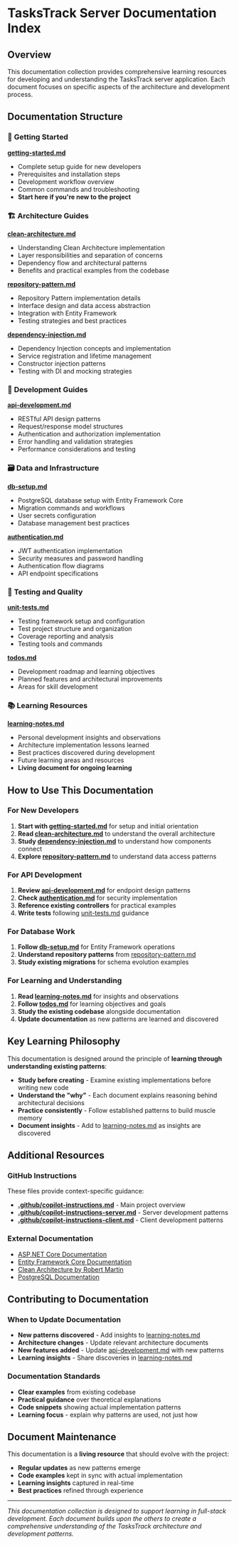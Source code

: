 # TasksTrack Server Documentation Index

## Overview

This documentation collection provides comprehensive learning resources for developing and understanding the TasksTrack server application. Each document focuses on specific aspects of the architecture and development process.

## Documentation Structure

### 🚀 **Getting Started**

**[getting-started.md](./getting-started.md)**
- Complete setup guide for new developers
- Prerequisites and installation steps
- Development workflow overview
- Common commands and troubleshooting
- **Start here if you're new to the project**

### 🏗️ **Architecture Guides**

**[clean-architecture.md](./clean-architecture.md)**
- Understanding Clean Architecture implementation
- Layer responsibilities and separation of concerns
- Dependency flow and architectural patterns
- Benefits and practical examples from the codebase

**[repository-pattern.md](./repository-pattern.md)**
- Repository Pattern implementation details
- Interface design and data access abstraction
- Integration with Entity Framework
- Testing strategies and best practices

**[dependency-injection.md](./dependency-injection.md)**
- Dependency Injection concepts and implementation
- Service registration and lifetime management
- Constructor injection patterns
- Testing with DI and mocking strategies

### 🔧 **Development Guides**

**[api-development.md](./api-development.md)**
- RESTful API design patterns
- Request/response model structures
- Authentication and authorization implementation
- Error handling and validation strategies
- Performance considerations and testing

### 🗃️ **Data and Infrastructure**

**[db-setup.md](./db-setup.md)**
- PostgreSQL database setup with Entity Framework Core
- Migration commands and workflows
- User secrets configuration
- Database management best practices

**[authentication.md](./authentication.md)**
- JWT authentication implementation
- Security measures and password handling
- Authentication flow diagrams
- API endpoint specifications

### 🧪 **Testing and Quality**

**[unit-tests.md](./unit-tests.md)**
- Testing framework setup and configuration
- Test project structure and organization
- Coverage reporting and analysis
- Testing tools and commands

**[todos.md](./todos.md)**
- Development roadmap and learning objectives
- Planned features and architectural improvements
- Areas for skill development

### 📚 **Learning Resources**

**[learning-notes.md](./learning-notes.md)**
- Personal development insights and observations
- Architecture implementation lessons learned
- Best practices discovered during development
- Future learning areas and resources
- **Living document for ongoing learning**

## How to Use This Documentation

### For New Developers

1. **Start with [getting-started.md](./getting-started.md)** for setup and initial orientation
2. **Read [clean-architecture.md](./clean-architecture.md)** to understand the overall architecture
3. **Study [dependency-injection.md](./dependency-injection.md)** to understand how components connect
4. **Explore [repository-pattern.md](./repository-pattern.md)** to understand data access patterns

### For API Development

1. **Review [api-development.md](./api-development.md)** for endpoint design patterns
2. **Check [authentication.md](./authentication.md)** for security implementation
3. **Reference existing controllers** for practical examples
4. **Write tests** following [unit-tests.md](./unit-tests.md) guidance

### For Database Work

1. **Follow [db-setup.md](./db-setup.md)** for Entity Framework operations
2. **Understand repository patterns** from [repository-pattern.md](./repository-pattern.md)
3. **Study existing migrations** for schema evolution examples

### For Learning and Understanding

1. **Read [learning-notes.md](./learning-notes.md)** for insights and observations
2. **Follow [todos.md](./todos.md)** for learning objectives and goals
3. **Study the existing codebase** alongside documentation
4. **Update documentation** as new patterns are learned and discovered

## Key Learning Philosophy

This documentation is designed around the principle of **learning through understanding existing patterns**:

- **Study before creating** - Examine existing implementations before writing new code
- **Understand the "why"** - Each document explains reasoning behind architectural decisions
- **Practice consistently** - Follow established patterns to build muscle memory
- **Document insights** - Add to [learning-notes.md](./learning-notes.md) as insights are discovered

## Additional Resources

### GitHub Instructions

These files provide context-specific guidance:

- **[.github/copilot-instructions.md](../../.github/copilot-instructions.md)** - Main project overview
- **[.github/copilot-instructions-server.md](../../.github/copilot-instructions-server.md)** - Server development patterns
- **[.github/copilot-instructions-client.md](../../.github/copilot-instructions-client.md)** - Client development patterns

### External Documentation

- [ASP.NET Core Documentation](https://docs.microsoft.com/en-us/aspnet/core/)
- [Entity Framework Core Documentation](https://docs.microsoft.com/en-us/ef/core/)
- [Clean Architecture by Robert Martin](https://blog.cleancoder.com/uncle-bob/2012/08/13/the-clean-architecture.html)
- [PostgreSQL Documentation](https://www.postgresql.org/docs/)

## Contributing to Documentation

### When to Update Documentation

- **New patterns discovered** - Add insights to [learning-notes.md](./learning-notes.md)
- **Architecture changes** - Update relevant architecture documents
- **New features added** - Update [api-development.md](./api-development.md) with new patterns
- **Learning insights** - Share discoveries in [learning-notes.md](./learning-notes.md)

### Documentation Standards

- **Clear examples** from existing codebase
- **Practical guidance** over theoretical explanations
- **Code snippets** showing actual implementation patterns
- **Learning focus** - explain why patterns are used, not just how

## Document Maintenance

This documentation is a **living resource** that should evolve with the project:

- **Regular updates** as new patterns emerge
- **Code examples** kept in sync with actual implementation
- **Learning insights** captured in real-time
- **Best practices** refined through experience

---

*This documentation collection is designed to support learning in full-stack development. Each document builds upon the others to create a comprehensive understanding of the TasksTrack architecture and development patterns.*
